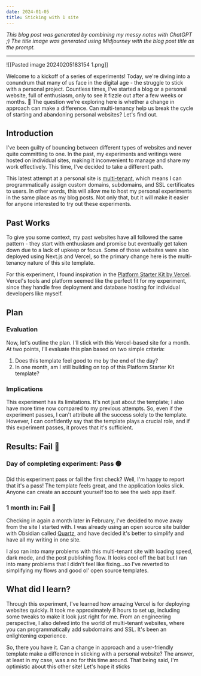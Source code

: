 ```yaml
---
date: 2024-01-05
title: Sticking with 1 site
---
```

_This blog post was generated by combining my messy notes with ChatGPT ;) The title image was generated using Midjourney with the blog post title as the prompt._

---

 
![[Pasted image 20240205183154 1.png]]

Welcome to a kickoff of a series of experiments! Today, we're diving into a conundrum that many of us face in the digital age - the struggle to stick with a personal project. Countless times, I've started a blog or a personal website, full of enthusiasm, only to see it fizzle out after a few weeks or months. 🙈 The question we're exploring here is whether a change in approach can make a difference. Can multi-tenancy help us break the cycle of starting and abandoning personal websites? Let's find out.

## **Introduction**

I've been guilty of bouncing between different types of websites and never quite committing to one. In the past, my experiments and writings were hosted on individual sites, making it inconvenient to manage and share my work effectively. This time, I've decided to take a different path.

This latest attempt at a personal site is [multi-tenant](https://en.wikipedia.org/wiki/Multitenancy), which means I can programmatically assign custom domains, subdomains, and SSL certificates to users. In other words, this will allow me to host my personal experiments in the same place as my blog posts. Not only that, but it will make it easier for anyone interested to try out these experiments.

## **Past Works**

To give you some context, my past websites have all followed the same pattern - they start with enthusiasm and promise but eventually get taken down due to a lack of upkeep or focus. Some of those websites were also deployed using Next.js and Vercel, so the primary change here is the multi-tenancy nature of this site template.

For this experiment, I found inspiration in the [Platform Starter Kit by Vercel](https://demo.vercel.pub/). Vercel's tools and platform seemed like the perfect fit for my experiment, since they handle free deployment and database hosting for individual developers like myself.

## **Plan**

### **Evaluation**

Now, let's outline the plan. I'll stick with this Vercel-based site for a month. At two points, I'll evaluate this plan based on two simple criteria:

1. Does this template feel good to me by the end of the day?
2. In one month, am I still building on top of this Platform Starter Kit template?

### **Implications**

This experiment has its limitations. It's not just about the template; I also have more time now compared to my previous attempts. So, even if the experiment passes, I can't attribute all the success solely to the template. However, I can confidently say that the template plays a crucial role, and if this experiment passes, it proves that it's sufficient.

## **Results: Fail 🔴**

### Day of completing experiment: Pass 🟢

Did this experiment pass or fail the first check? Well, I'm happy to report that it's a pass! The template feels great, and the application looks slick. Anyone can create an account yourself too to see the web app itself.

### 1 month in: Fail 🔴

Checking in again a month later in February, I've decided to move away from the site I started with. I was already using an open source site builder with Obsidian called [Quartz](https://quartz.jzhao.xyz/), and have decided it's better to simplify and have all my writing in one site. 

I also ran into many problems with this multi-tenant site with loading speed, dark mode, and the post publishing flow. It looks cool off the bat but I ran into many problems that I didn't feel like fixing...so I've reverted to simplifying my flows and good ol' open source templates. 

## **What did I learn?**

Through this experiment, I've learned how amazing Vercel is for deploying websites quickly. It took me approximately 8 hours to set up, including some tweaks to make it look just right for me. From an engineering perspective, I also delved into the world of multi-tenant websites, where you can programmatically add subdomains and SSL. It's been an enlightening experience.

So, there you have it. Can a change in approach and a user-friendly template make a difference in sticking with a personal website? The answer, at least in my case, was a no for this time around. That being said, I'm optimistic about this other site! Let's hope it sticks